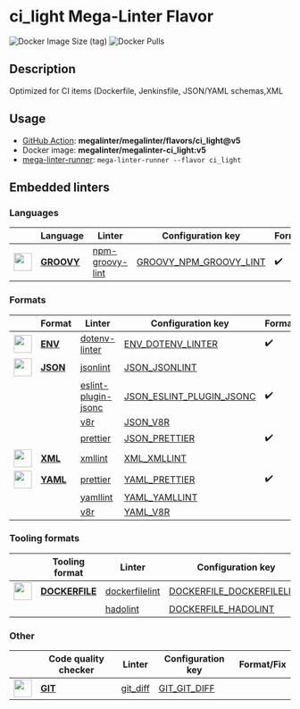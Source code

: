 # ci_light Mega-Linter Flavor

![Docker Image Size (tag)](https://img.shields.io/docker/image-size/megalinter/megalinter-ci_light/v5)
![Docker Pulls](https://img.shields.io/docker/pulls/megalinter/megalinter-ci_light)

## Description

Optimized for CI items (Dockerfile, Jenkinsfile, JSON/YAML schemas,XML

## Usage

- [GitHub Action](https://megalinter.github.io/installation/#github-action): **megalinter/megalinter/flavors/ci_light@v5**
- Docker image: **megalinter/megalinter-ci_light:v5**
- [mega-linter-runner](https://megalinter.github.io/mega-linter-runner/): `mega-linter-runner --flavor ci_light`

## Embedded linters

### Languages

| <!-- -->                                                                                                                                                         | Language                                                       | Linter                                                                              | Configuration key                                                                          | Format/Fix         |
|------------------------------------------------------------------------------------------------------------------------------------------------------------------|----------------------------------------------------------------|-------------------------------------------------------------------------------------|--------------------------------------------------------------------------------------------|--------------------|
| <img src="https://github.com/megalinter/megalinter/raw/main/docs/assets/icons/groovy.ico" alt="" height="32px" class="megalinter-icon"></a> <!-- linter-icon --> | [**GROOVY**](https://megalinter.github.io/descriptors/groovy/) | [npm-groovy-lint](https://megalinter.github.io/descriptors/groovy_npm_groovy_lint/) | [GROOVY_NPM_GROOVY_LINT](https://megalinter.github.io/descriptors/groovy_npm_groovy_lint/) | :heavy_check_mark: |

### Formats

| <!-- -->                                                                                                                                                       | Format                                                     | Linter                                                                                    | Configuration key                                                                              | Format/Fix         |
|----------------------------------------------------------------------------------------------------------------------------------------------------------------|------------------------------------------------------------|-------------------------------------------------------------------------------------------|------------------------------------------------------------------------------------------------|--------------------|
| <img src="https://github.com/megalinter/megalinter/raw/main/docs/assets/icons/env.ico" alt="" height="32px" class="megalinter-icon"></a> <!-- linter-icon -->  | [**ENV**](https://megalinter.github.io/descriptors/env/)   | [dotenv-linter](https://megalinter.github.io/descriptors/env_dotenv_linter/)              | [ENV_DOTENV_LINTER](https://megalinter.github.io/descriptors/env_dotenv_linter/)               | :heavy_check_mark: |
| <img src="https://github.com/megalinter/megalinter/raw/main/docs/assets/icons/json.ico" alt="" height="32px" class="megalinter-icon"></a> <!-- linter-icon --> | [**JSON**](https://megalinter.github.io/descriptors/json/) | [jsonlint](https://megalinter.github.io/descriptors/json_jsonlint/)                       | [JSON_JSONLINT](https://megalinter.github.io/descriptors/json_jsonlint/)                       |                    |
| <!-- --> <!-- linter-icon -->                                                                                                                                  |                                                            | [eslint-plugin-jsonc](https://megalinter.github.io/descriptors/json_eslint_plugin_jsonc/) | [JSON_ESLINT_PLUGIN_JSONC](https://megalinter.github.io/descriptors/json_eslint_plugin_jsonc/) | :heavy_check_mark: |
| <!-- --> <!-- linter-icon -->                                                                                                                                  |                                                            | [v8r](https://megalinter.github.io/descriptors/json_v8r/)                                 | [JSON_V8R](https://megalinter.github.io/descriptors/json_v8r/)                                 |                    |
| <!-- --> <!-- linter-icon -->                                                                                                                                  |                                                            | [prettier](https://megalinter.github.io/descriptors/json_prettier/)                       | [JSON_PRETTIER](https://megalinter.github.io/descriptors/json_prettier/)                       | :heavy_check_mark: |
| <img src="https://github.com/megalinter/megalinter/raw/main/docs/assets/icons/xml.ico" alt="" height="32px" class="megalinter-icon"></a> <!-- linter-icon -->  | [**XML**](https://megalinter.github.io/descriptors/xml/)   | [xmllint](https://megalinter.github.io/descriptors/xml_xmllint/)                          | [XML_XMLLINT](https://megalinter.github.io/descriptors/xml_xmllint/)                           |                    |
| <img src="https://github.com/megalinter/megalinter/raw/main/docs/assets/icons/yaml.ico" alt="" height="32px" class="megalinter-icon"></a> <!-- linter-icon --> | [**YAML**](https://megalinter.github.io/descriptors/yaml/) | [prettier](https://megalinter.github.io/descriptors/yaml_prettier/)                       | [YAML_PRETTIER](https://megalinter.github.io/descriptors/yaml_prettier/)                       | :heavy_check_mark: |
| <!-- --> <!-- linter-icon -->                                                                                                                                  |                                                            | [yamllint](https://megalinter.github.io/descriptors/yaml_yamllint/)                       | [YAML_YAMLLINT](https://megalinter.github.io/descriptors/yaml_yamllint/)                       |                    |
| <!-- --> <!-- linter-icon -->                                                                                                                                  |                                                            | [v8r](https://megalinter.github.io/descriptors/yaml_v8r/)                                 | [YAML_V8R](https://megalinter.github.io/descriptors/yaml_v8r/)                                 |                    |

### Tooling formats

| <!-- -->                                                                                                                                                             | Tooling format                                                         | Linter                                                                                | Configuration key                                                                                | Format/Fix |
|----------------------------------------------------------------------------------------------------------------------------------------------------------------------|------------------------------------------------------------------------|---------------------------------------------------------------------------------------|--------------------------------------------------------------------------------------------------|------------|
| <img src="https://github.com/megalinter/megalinter/raw/main/docs/assets/icons/dockerfile.ico" alt="" height="32px" class="megalinter-icon"></a> <!-- linter-icon --> | [**DOCKERFILE**](https://megalinter.github.io/descriptors/dockerfile/) | [dockerfilelint](https://megalinter.github.io/descriptors/dockerfile_dockerfilelint/) | [DOCKERFILE_DOCKERFILELINT](https://megalinter.github.io/descriptors/dockerfile_dockerfilelint/) |            |
| <!-- --> <!-- linter-icon -->                                                                                                                                        |                                                                        | [hadolint](https://megalinter.github.io/descriptors/dockerfile_hadolint/)             | [DOCKERFILE_HADOLINT](https://megalinter.github.io/descriptors/dockerfile_hadolint/)             |            |

### Other

| <!-- -->                                                                                                                                                      | Code quality checker                                     | Linter                                                             | Configuration key                                                      | Format/Fix |
|---------------------------------------------------------------------------------------------------------------------------------------------------------------|----------------------------------------------------------|--------------------------------------------------------------------|------------------------------------------------------------------------|------------|
| <img src="https://github.com/megalinter/megalinter/raw/main/docs/assets/icons/git.ico" alt="" height="32px" class="megalinter-icon"></a> <!-- linter-icon --> | [**GIT**](https://megalinter.github.io/descriptors/git/) | [git_diff](https://megalinter.github.io/descriptors/git_git_diff/) | [GIT_GIT_DIFF](https://megalinter.github.io/descriptors/git_git_diff/) |            |

